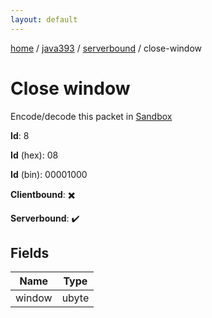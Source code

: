 ```yaml
---
layout: default
---
```


[home](/)  /  [java393](/protocol/java393)  /  [serverbound](/protocol/java393/serverbound)  /  close-window

# Close window

Encode/decode this packet in [Sandbox](../../../sandbox/java393#Serverbound.CloseWindow)

**Id**: 8

**Id** (hex): 08

**Id** (bin): 00001000

**Clientbound**: ✖️

**Serverbound**: ✔️

## Fields

Name | Type
---|---
window | ubyte
